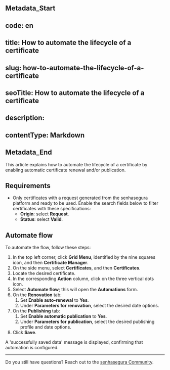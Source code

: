 ## Metadata_Start 
## code: en
## title: How to automate the lifecycle of a certificate 
## slug: how-to-automate-the-lifecycle-of-a-certificate 
## seoTitle: How to automate the lifecycle of a certificate 
## description:  
## contentType: Markdown 
## Metadata_End
This article explains how to automate the lifecycle of a certificate by enabling automatic certificate renewal and/or publication.

## Requirements

* Only certificates with a request generated from the senhasegura platform and ready to be used. Enable the search fields below to filter certificates with these specifications:
    * **Origin**: select **Request**.
    * **Status**: select **Valid**.

## Automate flow
To automate the flow, follow these steps:

1. In the top left corner, click **Grid Menu**, identified by the nine squares icon, and then **Certificate Manager**.
2. On the side menu, select **Certificates**, and then **Certificates**.
3. Locate the desired certificate.
4. In the corresponding **Action** column, click on the three vertical dots icon.
5. Select **Automate flow**; this will open the **Automations** form.
6. On the **Renovation** tab:
    1. Set **Enable auto-renewal** to **Yes**.
    2. Under **Parameters for renovation**, select the desired date options.
7. On the **Publishing** tab:
    1. Set **Enable automatic publication** to **Yes**.
    2. Under **Parameters for publication**, select the desired publishing profile and date options.
8. Click **Save**.

A 'successfully saved data' message is displayed, confirming that automation is configured.
***
Do you still have questions? Reach out to the [senhasegura Community](https://community.senhasegura.io/).